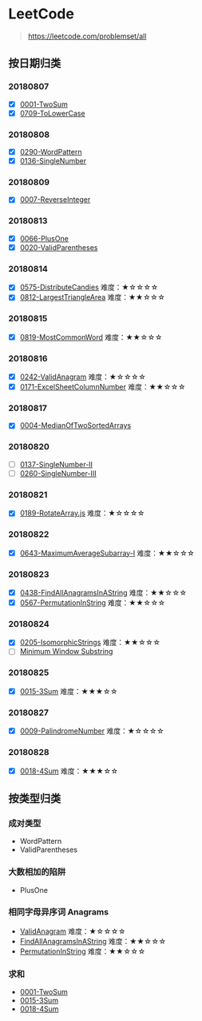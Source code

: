 # LeetCode

> https://leetcode.com/problemset/all

## 按日期归类

### 20180807

- [x] [0001-TwoSum](./0001-TwoSum.js)
- [x] [0709-ToLowerCase](./0709-ToLowerCase.js)

### 20180808

- [x] [0290-WordPattern](./0290-WordPattern.js)
- [x] [0136-SingleNumber](./0136-SingleNumber.js)

### 20180809

- [x] [0007-ReverseInteger](./0007-ReverseInteger.js)

### 20180813

- [x] [0066-PlusOne](./0066-PlusOne.js)
- [x] [0020-ValidParentheses](./0020-ValidParentheses.js)

### 20180814

- [x] [0575-DistributeCandies](./0575-DistributeCandies.js)  难度：★☆☆☆☆
- [x] [0812-LargestTriangleArea](./0812-LargestTriangleArea.js)  难度：★★☆☆☆

### 20180815

- [x] [0819-MostCommonWord](./0819-MostCommonWord.js)  难度：★★☆☆☆

### 20180816

- [x] [0242-ValidAnagram](./0242-ValidAnagram/js)  难度：★☆☆☆☆
- [x] [0171-ExcelSheetColumnNumber](./0171-ExcelSheetColumnNumber.js)  难度：★★☆☆☆

### 20180817

- [x] [0004-MedianOfTwoSortedArrays](./0004-MedianOfTwoSortedArrays.js)

### 20180820

- [ ] [0137-SingleNumber-II](./0137-SingleNumber-II.js)
- [ ] [0260-SingleNumber-III](./0260-SingleNumber-III.js)

### 20180821

- [x] [0189-RotateArray.js](./0189-RotateArray.js) 难度：★☆☆☆☆

### 20180822

- [x] [0643-MaximumAverageSubarray-I](./0643-MaximumAverageSubarray-I.js) 难度：★★☆☆☆

### 20180823

- [x] [0438-FindAllAnagramsInAString](./0438-FindAllAnagramsInAString.js) 难度：★★☆☆☆
- [x] [0567-PermutationInString](./0567-PermutationInString.js) 难度：★★☆☆☆

### 20180824

- [x] [0205-IsomorphicStrings](./0205-IsomorphicStrings.js) 难度：★★☆☆☆
- [ ] [Minimum Window Substring](https://leetcode.com/problems/minimum-window-substring/description/)

### 20180825

- [x] [0015-3Sum](./0015-3Sum.js) 难度：★★★☆☆

### 20180827

- [x] [0009-PalindromeNumber](./0009-PalindromeNumber.js) 难度：★☆☆☆☆

### 20180828

- [x] [0018-4Sum](./0018-4Sum.js) 难度：★★★☆☆

## 按类型归类

### 成对类型

- WordPattern
- ValidParentheses

### 大数相加的陷阱

- PlusOne

### 相同字母异序词 Anagrams

- [ValidAnagram](./0242-ValidAnagram/js)  难度：★☆☆☆☆
- [FindAllAnagramsInAString](./0438-FindAllAnagramsInAString.js)  难度：★★☆☆☆
- [PermutationInString](./0567-PermutationInString.js)  难度：★★☆☆☆

### 求和

- [0001-TwoSum](./0001-TwoSum.js)
- [0015-3Sum](./0015-3Sum.js)
- [0018-4Sum](./0018-4Sum.js)
